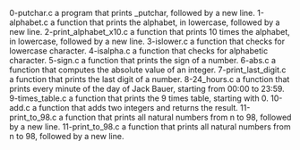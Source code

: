 0-putchar.c  a program that prints _putchar, followed by a new line.
1-alphabet.c a function that prints the alphabet, in lowercase, followed by a new line.
 2-print_alphabet_x10.c  a function that prints 10 times the alphabet, in lowercase, followed by a new line.
3-islower.c a function that checks for lowercase character.
 4-isalpha.c a function that checks for alphabetic character.
5-sign.c a function that prints the sign of a number.
6-abs.c a function that computes the absolute value of an integer.
7-print_last_digit.c  a function that prints the last digit of a number.
8-24_hours.c a function that prints every minute of the day of Jack Bauer, starting from 00:00 to 23:59.
 9-times_table.c a function that prints the 9 times table, starting with 0.
 10-add.c a function that adds two integers and returns the result.
11-print_to_98.c a function that prints all natural numbers from n to 98, followed by a new line.
11-print_to_98.c a function that prints all natural numbers from n to 98, followed by a new line.
